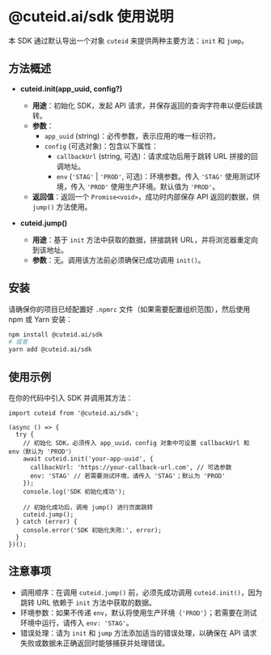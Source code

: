 # @cuteid.ai/sdk 使用说明

本 SDK 通过默认导出一个对象 `cuteid` 来提供两种主要方法：`init` 和 `jump`。

## 方法概述

- **cuteid.init(app_uuid, config?)**
  - **用途**：初始化 SDK，发起 API 请求，并保存返回的查询字符串以便后续跳转。
  - **参数**：
    - `app_uuid` (string)：必传参数，表示应用的唯一标识符。
    - `config` (可选对象)：包含以下属性：
      - `callbackUrl` (string, 可选)：请求成功后用于跳转 URL 拼接的回调地址。
      - `env` (`'STAG'` | `'PROD'`, 可选)：环境参数。传入 `'STAG'` 使用测试环境，传入 `'PROD'` 使用生产环境。默认值为 `'PROD'`。
  - **返回值**：返回一个 `Promise<void>`，成功时内部保存 API 返回的数据，供 `jump()` 方法使用。

- **cuteid.jump()**
  - **用途**：基于 `init` 方法中获取的数据，拼接跳转 URL，并将浏览器重定向到该地址。
  - **参数**：无。调用该方法前必须确保已成功调用 `init()`。

## 安装

请确保你的项目已经配置好 `.npmrc` 文件（如果需要配置组织范围），然后使用 npm 或 Yarn 安装：

```bash
npm install @cuteid.ai/sdk
# 或者
yarn add @cuteid.ai/sdk
```

## 使用示例

在你的代码中引入 SDK 并调用其方法：

```
import cuteid from '@cuteid.ai/sdk';

(async () => {
  try {
    // 初始化 SDK，必须传入 app_uuid，config 对象中可设置 callbackUrl 和 env（默认为 'PROD'）
    await cuteid.init('your-app-uuid', {
      callbackUrl: 'https://your-callback-url.com', // 可选参数
      env: 'STAG' // 若需要测试环境，请传入 'STAG'；默认为 'PROD'
    });
    console.log('SDK 初始化成功');

    // 初始化成功后，调用 jump() 进行页面跳转
    cuteid.jump();
  } catch (error) {
    console.error('SDK 初始化失败:', error);
  }
})();
```

## 注意事项
- 调用顺序：在调用 `cuteid.jump()` 前，必须先成功调用 `cuteid.init()`，因为跳转 URL 依赖于 `init` 方法中获取的数据。
- 环境参数：如果不传递 `env`，默认将使用生产环境（`'PROD'`）；若需要在测试环境中运行，请传入 `env: 'STAG'`。
- 错误处理：请为 `init` 和 `jump` 方法添加适当的错误处理，以确保在 API 请求失败或数据未正确返回时能够捕获并处理错误。